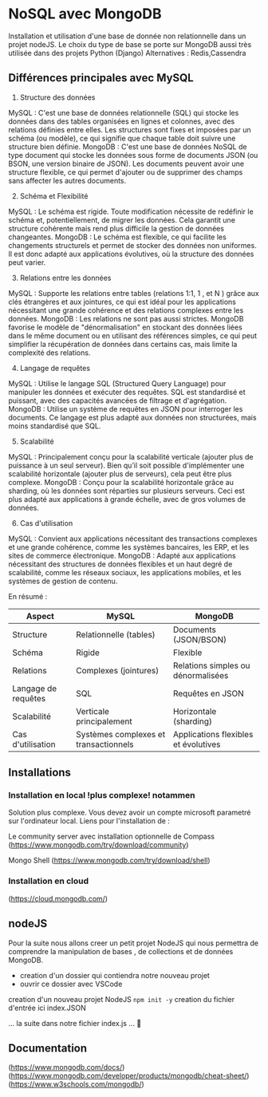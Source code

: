 # NoSQL avec MongoDB

Installation et utilisation d'une base de donnée non relationnelle dans un projet nodeJS.
Le choix du type de base se porte sur MongoDB aussi très utilisée dans des projets Python (Django)
Alternatives : Redis,Cassendra

## Différences principales avec MySQL

1. Structure des données

MySQL : C'est une base de données relationnelle (SQL) qui stocke les données dans des tables organisées en lignes et colonnes, avec des relations définies entre elles. Les structures sont fixes et imposées par un schéma (ou modèle), ce qui signifie que chaque table doit suivre une structure bien définie.
MongoDB : C'est une base de données NoSQL de type document qui stocke les données sous forme de documents JSON (ou BSON, une version binaire de JSON). Les documents peuvent avoir une structure flexible, ce qui permet d'ajouter ou de supprimer des champs sans affecter les autres documents.

2. Schéma et Flexibilité

MySQL : Le schéma est rigide. Toute modification nécessite de redéfinir le schéma et, potentiellement, de migrer les données. Cela garantit une structure cohérente mais rend plus difficile la gestion de données changeantes.
MongoDB : Le schéma est flexible, ce qui facilite les changements structurels et permet de stocker des données non uniformes. Il est donc adapté aux applications évolutives, où la structure des données peut varier.

3. Relations entre les données

MySQL : Supporte les relations entre tables (relations 1:1, 1 , et N ) grâce aux clés étrangères et aux jointures, ce qui est idéal pour les applications nécessitant une grande cohérence et des relations complexes entre les données.
MongoDB : Les relations ne sont pas aussi strictes. MongoDB favorise le modèle de "dénormalisation" en stockant des données liées dans le même document ou en utilisant des références simples, ce qui peut simplifier la récupération de données dans certains cas, mais limite la complexité des relations.

4. Langage de requêtes

MySQL : Utilise le langage SQL (Structured Query Language) pour manipuler les données et exécuter des requêtes. SQL est standardisé et puissant, avec des capacités avancées de filtrage et d'agrégation.
MongoDB : Utilise un système de requêtes en JSON pour interroger les documents. Ce langage est plus adapté aux données non structurées, mais moins standardisé que SQL.

5. Scalabilité

MySQL : Principalement conçu pour la scalabilité verticale (ajouter plus de puissance à un seul serveur). Bien qu’il soit possible d'implémenter une scalabilité horizontale (ajouter plus de serveurs), cela peut être plus complexe.
MongoDB : Conçu pour la scalabilité horizontale grâce au sharding, où les données sont réparties sur plusieurs serveurs. Ceci est plus adapté aux applications à grande échelle, avec de gros volumes de données.

6. Cas d'utilisation

MySQL : Convient aux applications nécessitant des transactions complexes et une grande cohérence, comme les systèmes bancaires, les ERP, et les sites de commerce électronique.
MongoDB : Adapté aux applications nécessitant des structures de données flexibles et un haut degré de scalabilité, comme les réseaux sociaux, les applications mobiles, et les systèmes de gestion de contenu.

En résumé :

| Aspect | MySQL|	MongoDB |
|---|---|---|
| Structure | Relationnelle (tables) | Documents (JSON/BSON)|
| Schéma | Rigide | Flexible|
| Relations | Complexes (jointures) | Relations simples ou dénormalisées|
| Langage de requêtes | SQL | Requêtes en JSON|
| Scalabilité | Verticale principalement | Horizontale (sharding)|
| Cas d'utilisation | Systèmes complexes et transactionnels | Applications flexibles et évolutives|

## Installations 

### Installation en local !plus complexe! notammen
Solution plus complexe. Vous devez avoir un compte microsoft parametré sur l'ordinateur local.
Liens pour l'installation de :

Le community server avec installation optionnelle de Compass
(https://www.mongodb.com/try/download/community)

Mongo Shell
(https://www.mongodb.com/try/download/shell)

### Installation en cloud

(https://cloud.mongodb.com/)

## nodeJS

Pour la suite nous allons creer un petit projet NodeJS qui nous permettra 
de comprendre la manipulation de bases , de collections et de données MongoDB.

- creation d'un dossier qui contiendra notre nouveau projet
- ouvrir ce dossier avec VSCode

creation d'un nouveau projet NodeJS
```npm init -y```
creation du fichier d'entrée ici index.JSON

... la suite dans notre fichier index.js ... 🫶

## Documentation

(https://www.mongodb.com/docs/)
(https://www.mongodb.com/developer/products/mongodb/cheat-sheet/)
(https://www.w3schools.com/mongodb/)

